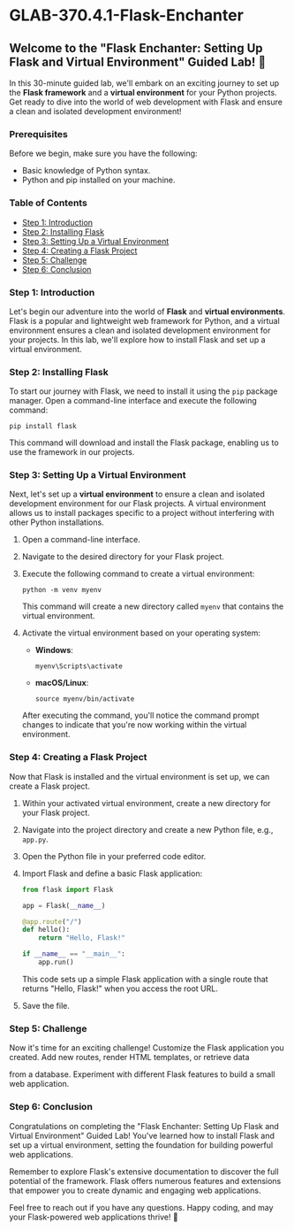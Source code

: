 # GLAB-370.4.1-Flask-Enchanter

## Welcome to the "Flask Enchanter: Setting Up Flask and Virtual Environment" Guided Lab! 🚀

In this 30-minute guided lab, we'll embark on an exciting journey to set up the **Flask framework** and a **virtual environment** for your Python projects. Get ready to dive into the world of web development with Flask and ensure a clean and isolated development environment!

### Prerequisites

Before we begin, make sure you have the following:

- Basic knowledge of Python syntax.
- Python and pip installed on your machine.

### Table of Contents

- [Step 1: Introduction](#step-1-introduction)
- [Step 2: Installing Flask](#step-2-installing-flask)
- [Step 3: Setting Up a Virtual Environment](#step-3-setting-up-a-virtual-environment)
- [Step 4: Creating a Flask Project](#step-4-creating-a-flask-project)
- [Step 5: Challenge](#step-5-challenge)
- [Step 6: Conclusion](#step-6-conclusion)

### Step 1: Introduction

Let's begin our adventure into the world of **Flask** and **virtual environments**. Flask is a popular and lightweight web framework for Python, and a virtual environment ensures a clean and isolated development environment for your projects. In this lab, we'll explore how to install Flask and set up a virtual environment.

### Step 2: Installing Flask

To start our journey with Flask, we need to install it using the `pip` package manager. Open a command-line interface and execute the following command:

```
pip install flask
```

This command will download and install the Flask package, enabling us to use the framework in our projects.

### Step 3: Setting Up a Virtual Environment

Next, let's set up a **virtual environment** to ensure a clean and isolated development environment for our Flask projects. A virtual environment allows us to install packages specific to a project without interfering with other Python installations.

1. Open a command-line interface.
2. Navigate to the desired directory for your Flask project.
3. Execute the following command to create a virtual environment:

   ```
   python -m venv myenv
   ```

   This command will create a new directory called `myenv` that contains the virtual environment.

4. Activate the virtual environment based on your operating system:

   - **Windows**:

     ```
     myenv\Scripts\activate
     ```

   - **macOS/Linux**:

     ```
     source myenv/bin/activate
     ```

   After executing the command, you'll notice the command prompt changes to indicate that you're now working within the virtual environment.

### Step 4: Creating a Flask Project

Now that Flask is installed and the virtual environment is set up, we can create a Flask project.

1. Within your activated virtual environment, create a new directory for your Flask project.
2. Navigate into the project directory and create a new Python file, e.g., `app.py`.
3. Open the Python file in your preferred code editor.
4. Import Flask and define a basic Flask application:

   ```python
   from flask import Flask

   app = Flask(__name__)

   @app.route("/")
   def hello():
       return "Hello, Flask!"

   if __name__ == "__main__":
       app.run()
   ```

   This code sets up a simple Flask application with a single route that returns "Hello, Flask!" when you access the root URL.

5. Save the file.

### Step 5: Challenge

Now it's time for an exciting challenge! Customize the Flask application you created. Add new routes, render HTML templates, or retrieve data

 from a database. Experiment with different Flask features to build a small web application.

### Step 6: Conclusion

Congratulations on completing the "Flask Enchanter: Setting Up Flask and Virtual Environment" Guided Lab! You've learned how to install Flask and set up a virtual environment, setting the foundation for building powerful web applications.

Remember to explore Flask's extensive documentation to discover the full potential of the framework. Flask offers numerous features and extensions that empower you to create dynamic and engaging web applications.

Feel free to reach out if you have any questions. Happy coding, and may your Flask-powered web applications thrive! 🎉

